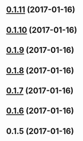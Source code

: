 <a name="0.1.11"></a>
## [0.1.11](https://github.com/johncapehart/progressive-config/compare/v0.1.10...v0.1.11) (2017-01-16)



<a name="0.1.10"></a>
## [0.1.10](https://github.com/johncapehart/progressive-config/compare/v0.1.9...v0.1.10) (2017-01-16)



<a name="0.1.9"></a>
## [0.1.9](https://github.com/johncapehart/progressive-config/compare/v0.1.7...v0.1.9) (2017-01-16)



<a name="0.1.8"></a>
## [0.1.8](https://github.com/johncapehart/progressive-config/compare/v0.1.7...v0.1.8) (2017-01-16)



<a name="0.1.7"></a>
## [0.1.7](https://github.com/johncapehart/progressive-config/compare/v0.1.6...v0.1.7) (2017-01-16)



<a name="0.1.6"></a>
## [0.1.6](https://github.com/johncapehart/progressive-config/compare/v0.1.5...v0.1.6) (2017-01-16)



<a name="0.1.5"></a>
## 0.1.5 (2017-01-16)



